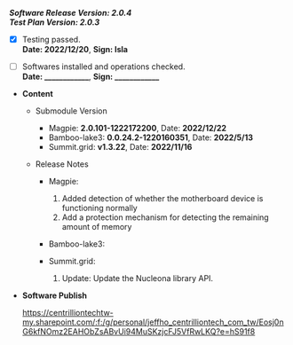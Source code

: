 


  
***Software Release Version: 2.0.4***  
***Test Plan Version: 2.0.3***

* [X] Testing passed.  
      **Date: 2022/12/20**,   **Sign: Isla**

* [ ] Softwares installed and operations checked.  
      **Date: ____________**,   **Sign: ____________**

*  **Content**  
    *  Submodule Version  
        *  Magpie: **2.0.101-1222172200**,          Date: **2022/12/22**  
        *  Bamboo-lake3: **0.0.24.2-1220160351**,          Date: **2022/5/13**  
        *  Summit.grid: **v1.3.22**,          Date: **2022/11/16**

    *  Release Notes  
        *  Magpie:  
            1. Added detection of whether the motherboard device is functioning normally  
            2. Add a protection mechanism for detecting the remaining amount of memory
  
        *  Bamboo-lake3:
  
        *  Summit.grid:  
            1. Update: Update the Nucleona library API.
  
* **Software Publish** 

    https://centrilliontechtw-my.sharepoint.com/:f:/g/personal/jeffho_centrilliontech_com_tw/Eosj0nG6kfNOmz2EAHObZsABvUi94MuSKzjcFJ5VfRwLKQ?e=hS91f8